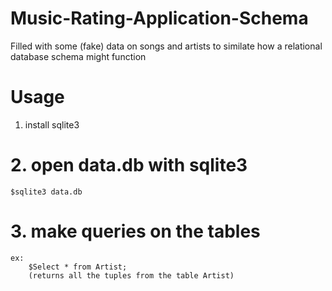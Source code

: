 # Music-Rating-Application-Schema
Filled with some (fake) data on songs and artists to similate how a relational database schema might function


# Usage
 1. install sqlite3

# 2. open data.db with sqlite3
    $sqlite3 data.db

# 3. make queries on the tables
    ex:
        $Select * from Artist;
        (returns all the tuples from the table Artist)


